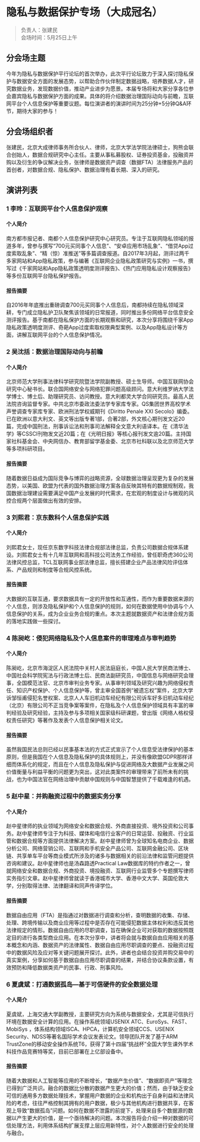 # 隐私与数据保护专场（大成冠名）

> 负责人：张建民  
> 会场时间：5月25日上午  

## 分会场主题

今年为隐私与数据保护平行论坛的首次举办，此次平行论坛致力于深入探讨隐私保护与数据安全方面的发展态势，以帮助合作伙伴制定数据战略，培养数据人才，研究数据业务，发现数据价值，推动产业进步为愿景。本届专场将和大家分享各位参会嘉宾隐私与数据保护方面的成果。具体的将介绍数据治理国际动向与前瞻，互联网平台个人信息保护等重要议题。每位演讲者的演讲时间为25分钟+5分钟Q&A环节，期待大家的参与！

## 分会场组织者

张建民，北京大成律师事务所合伙人、律师，北京大学法学院法律硕士，狗熊会联合创始人，数据合规研究中心主任。主要从事私募股权、证券投资基金，投融资并购以及衍生的争议解决业务，张律师是数据资产调查（数据FTA）法律服务产品的首创者，对数据合规、隐私保护、数据治理有着长期、深入的研究。

## 演讲列表

### 1 李玲：互联网平台个人信息保护观察

#### 个人简介

南方都市报记者、南都个人信息保护研究中心研究员。专注于互联网隐私领域的报道多年，曾参与撰写“700元买同事个人信息”、“安卓应用市场乱象”、“借贷App过度索取乱象”、“精（惊）准推送”等多篇调查报道。自2017年3月起，测评过两千多家网站和App隐私政策，参与编著《互联网企业隐私政策研究与实例》一书，撰写过《千家网站和App隐私政策透明度测评报告》、《热门应用隐私设计观察报告》等多份互联网平台隐私保护报告。

#### 报告摘要

自2016年年底推出重磅调查700元买同事个人信息后，南都持续在隐私领域深耕，专门成立隐私护卫队聚焦该领域的日常报道，同时推出多份网络平台信息安全测评报告。基于南都在隐私保护方面的长期观察和研究，本次分享将围绕千家App隐私政策透明度测评、奇葩App过度索取权限典型案例、以及App隐私设计等方面，讲解互联网平台的个人信息保护情况。

### 2 吴沈括：数据治理国际动向与前瞻

#### 个人简介

北京师范大学刑事法律科学研究院暨法学院副教授、硕士生导师。中国互联网协会研究中心秘书长。联合国网络安全与网络犯罪问题高级顾问。意大利维罗纳大学法学博士、博士后、助理研究员、访问教授。意大利都灵大学合同研究员。最高人民法院咨询监督专家。中共北京市委政法委法学专家库专家。QS集团世界高校学术声誉调查专家库专家、欧洲刑法学权威期刊《Diritto Penale XXI Secolo》编委。已在欧洲以意大利文、英文等出版专著1部，合著2部，外文核心期刊发文近20篇，完成中国刑法，刑事诉讼法和刑事司法解释全文意大利语译本。在《清华法学》等CSSCI刊物发文近20篇；在《光明日报》等核心报刊发文逾20篇。主持国家社科基金会、中央网信办、教育部留学基金委、北京市社科联以及北京师范大学等多项科研项目。

#### 报告摘要

随着数据日益成为国际竞争与博弈的战略资源，全球数据治理呈现更为复杂的发展态势，以美国、欧盟为代表的国外数据治理方案各自反映其特有的数据规制观，我国数据治理建设需要满足中国产业发展的时代需求，在宏观的制度设计与微观的风控合规两个层面做出有效的安排。

### 3 刘熙君：京东数科个人信息保护实践

#### 个人简介

刘熙君女士，现任京东数字科技法律合规部法律总监，负责公司数据合规体系建设。刘熙君女士有十几年互联网和高科技公司法务工作经验，曾任职奇虎360公司法律风控总监，TCL互联网事业部法律总监，擅长搭建企业产品法律风险评估体系、产品规则和制度等合规风控系统。

#### 报告摘要

大数据的互联互通，要求数据具有一定的开放性和互通性，而作为重要数据来源的个人信息，则涉及隐私保护和个人信息保护的规则，如何在数据使用中协调与个人信息保护的关系，成为企业业务合规的重点。本次主题就数据资产和法律合规方面的落地实践做一些探讨。

### 4 陈昶屹：侵犯网络隐私及个人信息案件的审理难点与审判趋势

#### 个人简介

陈昶屹，北京市海淀区人民法院中关村人民法庭庭长，中国人民大学民商法博士、中国社会科学院宪法与行政法博士后、民商法副研究员，中国信息与网络研究会理事，全国模范法官、北京市审判业务专家。从事审判领域及研究兴趣为网络侵权责任、知识产权保护、个人信息保护等，曾主审全国首例“被遗忘权”案件，北京大学诉邹恒甫侵犯名誉权案、北京人人车旧机动车经纪有限公司诉车好多旧机动车经纪（北京）有限公司不正当竞争案等案件，在隐私及个人信息保护领域具有丰富的审判经验及研究经验，主持及参与多项相关国家级科研课题，曾出版《网络人格权侵权责任研究》等著作及发表个人信息保护相关论文。

#### 报告摘要

虽然我国民法总则已经以民事基本法的方式正式宣示了个人信息受法律保护的基本原则，但是我国在个人信息及隐私保护的具体规则上，并没有像欧盟GDPR那样详细而体系化的规定，而且在个人信息及隐私保护与促进网络及大数据产业发展之间价值衡量与利益平衡的问题更为突出，这对此类案件的审理带来了前所未有的挑战，也为中国法官在网络治理中贡献中国规则与中国智慧提供了千载难逢的机遇。

### 5 赵中星：并购融资过程中的数据实务分享

#### 个人简介

赵中星律师的执业领域为网络安全和数据合规、外商直接投资、境外投资和公司事务。赵中星律师专注于为科技、媒体和电信行业客户的日常运营、投融资、行业监管和数据合规等方面提供法律解决方案。赵中星律师曾为全球知名电商企业、数据分析公司、网络营销公司、互联网和手机安全产品公司、互联网金融公司、区块链、共享单车平台等商业模式所涉及的诸多与数据相关的前沿法律和监管问题提供咨询和建议。赵中星律师也是汤森路透Practical Law数据库的特约作者之一，曾就网络安全和数据合规、外商投资、境投融资、互联网行业监管多个专题撰写律师实务指引文章。赵中星律师曾就读于香港城市大学、香港中文大学、英国伦敦大学，分别取得法律、法律翻译和同声传译学位。

#### 报告摘要

数据自由应用（FTA）是指通过对数据进行调查和分析，查明数据的收集、存储、处理、跨境传输以及商业应用等过程中是否存在可能侵犯数据主体权利和违反其他法律规定的情形。数据自由应用的尽职调查，旨在确保企业可对获取的数据按照既定目的进行各类型商业应用。在本次分享中，讲者将会就与数据自由应用相关的基本概念和内涵、数据资产的法律属性、数据自由应用尽职调查的要点、投融资过程中的数据风险及应对等关键问题展开探讨。此外，讲者也会结合投资并购交易中的真实案例，分享如何基于数据自由应用尽职调查的结果，并结合协议条款设置，有效预防和降低数据类资产的民事、行政、刑事风险。

### 6 夏虞斌：打通数据孤岛—基于可信硬件的安全数据处理

#### 个人简介

夏虞斌，上海交通大学副教授，主要研究方向为系统与数据安全，尤其是可信执行环境在数据安全计算的应用。在操作系统领域USENIX ATC、EuroSys、FAST、MobiSys ，体系结构领域ISCA、HPCA，计算机安全领域CCS、USENIX Security、NDSS等著名国际学术会议发表论文。领导团队开发了基于ARM TrustZone的移动安全操作系统T6，获得了第十四届“挑战杯”全国大学生课外学术科技作品竞赛特等奖，目前已部署在上亿部设备中。

#### 报告摘要

随着大数据和人工智能等应用的不断增长，“数据产生价值”、“数据即资产”等理念已得到广泛共识。融合的数据比分散的数据产生更大的价值；然而，由于缺乏安全可信的通用多方数据处理技术，掌握用户数据的企业和机构出于自身利益和法律风险的考虑，往往严格控制其拥有的用户数据，极少与其他机构进行数据共享，在客观上导致“数据孤岛”问题。如何在数据不泄露的前提下，处理来自多个数据源的数据以产生更大的价值，是一个亟待解决的问题。本次报告将会介绍一种对数据的可信处理方法，利用体系结构扩展支撑上层应用新特性，对个人数据进行安全的处理与融合。
